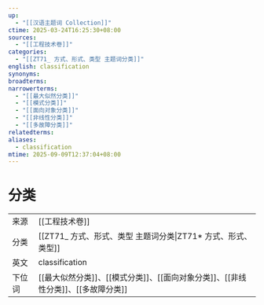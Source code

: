 ```yaml
---
up:
  - "[[汉语主题词 Collection]]"
ctime: 2025-03-24T16:25:30+08:00
sources:
  - "[[工程技术卷]]"
categories:
  - "[[ZT71_ 方式、形式、类型 主题词分类]]"
english: classification
synonyms:
broadterms:
narrowerterms:
  - "[[最大似然分类]]"
  - "[[模式分类]]"
  - "[[面向对象分类]]"
  - "[[非线性分类]]"
  - "[[多故障分类]]"
relatedterms:
aliases:
  - classification
mtime: 2025-09-09T12:37:04+08:00
---
```


# 分类

|     |                                                    |
| --- | -------------------------------------------------- |
| 来源  | [[工程技术卷]]                                              |
| 分类  | [[ZT71_ 方式、形式、类型 主题词分类\|ZT71* 方式、形式、类型]]            |
| 英文  | classification                                     |
| 下位词 | [[最大似然分类]]、[[模式分类]]、[[面向对象分类]]、[[非线性分类]]、[[多故障分类]] |
